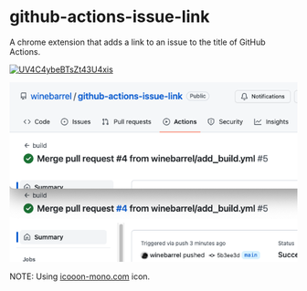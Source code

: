 # github-actions-issue-link

A chrome extension that adds a link to an issue to the title of GitHub Actions.

[![UV4C4ybeBTsZt43U4xis](https://user-images.githubusercontent.com/117768/225359718-18887062-35ab-4589-a5ca-fa539c2e1f1b.png)](https://chrome.google.com/webstore/detail/github-actions-issue-link/pgnjiepeiehoamafeaapobedajdjpbjn)


![](https://raw.githubusercontent.com/winebarrel/github-actions-issue-link/main/etc/screenshot.png)

NOTE: Using [icooon-mono.com](https://icooon-mono.com/10973-link-icon-5/) icon.
